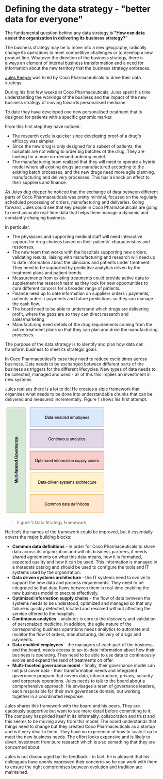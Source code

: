 <!-- SPDX-License-Identifier: Apache-2.0 -->
<!-- Copyright Contributors to the ODPi Data Governance project. -->
# Defining the data strategy - "better data for everyone"

The fundamental question behind any data strategy is **"How can data assist the organization in delivering its business strategy?"**

The business strategy may be to move into a new geography, radically change its operations to meet competitive challenges or to develop a new product line.
Whatever the direction of the business strategy, there is always an element of internal business transformation and a need for information about the new territory that the business strategy embraces.

[Jules Keeper](../../personas/jules-keeper.md) was hired by Coco Pharmaceuticals to drive their data strategy.

During his first few weeks at Coco Pharmaceuticals, Jules spent his time understanding the workings of the business and the impact of the new business strategy of moving towards personalised medicine.

To date they have developed one new personalised treatment that is designed for patients with a specific genomic marker.

From this first step they have noticed:
* The research cycle is quicker since developing proof of a drug's efficacy was simpler.
* Since the new drug is only designed for a subset of patients, the hospitals are not willing to order big batches of the drug.   They are looking for a more on-demand ordering model.
* The manufacturing team realized that they will need to operate a hybrid model where all existing drugs are manufactured according to the existing batch processes, and the new drugs need more agile planning, manufacturing and delivery processes.  This has a knock on effect to their suppliers and finance.

As Jules dug deeper he noticed that the exchange of data between different parts of Coco Pharmaceuticals was pretty minimal, focused on the regularly scheduled processing of orders, manufacturing and deliveries.  Going forward, Jules could see that key people in Coco Pharmaceuticals are going to need accurate real-time data that helps them manage a dynamic and constantly changing business.

In particular:
* The physicians and supporting medical staff will need interactive support for drug choices based on their patients' characteristics and responses.
* The new team that works with the hospitals supporting new orders, validating results, liaising with manufacturing and research will need up to date information about the clinicians and patients under treatment.   They need to be supported by predictive analytics driven by the treatment plans and patient trends.
* Measurements from existing treatments could provide active data to supplement the research team as they look for new opportunities to cure different cancers for a broader range of patients.
* Finance need up to date information on suppliers orders / payments, patients orders / payments and future predictions so they can manage the cash flow.
* The board need to be able to understand which drugs are delivering profit, where the gaps are so they can direct research and sales/marketing.
* Manufacturing need details of the drug requirements coming from the active treatment plans so that they can plan and drive the manufacturing processes.

The purpose of the data strategy is to identify and plan how data can transform business to meet its strategic goals.

In Coco Pharmaceutical's case they need to reduce cycle times across business.  Data needs to be exchanged between different parts of the business as triggers for the different lifecycles.   New types of data needs to be collected, managed and used - all of this this implies an investment in new systems.

Jules realizes there is a lot to do!  He creates a siple framework that organizes what needs to be done into understandable chunks that can be delivered and measured incrementally.  Figure 1 shows his first attempt.

![Figure 1](data-strategy-framework.png)
> Figure 1: Data Strategy Framework

He feels the names of the framework could be improved, but it essentially covers the major building blocks:

* **Common data definitions** - in order for Coco Pharmaceuticals to share data across its organization and with its
business partners, it needs shared agreements on what this data means, how it is formatted, expected quality and how it can be used.   This information is managed in a metadata catalog and should be used to configure the tools and IT systems used by the organization.
* **Data driven systems architecture** - the IT systems need to evolve to support the new data and process requirements.  They need to be integrated so that data flows between them in real-time enabling the new business model to execute effectively.
* **Optimized information supply chains** - the flow of data between the systems needs to be understood, optimized and managed so that any failure is quickly detected, located and resolved without affecting the service offered to the hospitals.
* **Continuous analytics** - analytics is core to the discovery and validation of personaized medicine.  In addition, the agile nature of the corresponding business operations needs analytics to automate and monitor the flow of orders, manufacturing, delivery of drugs and payments.
* **Data enabled employees** - the managers of each part of the business, and the board, needs access to up-to-date information about how their business is operating.  They need to be able to use data to continuously evolve and expand the rand of treatments on offer.
* **Multi-faceted governance model** - finally, their governance model can not just cover data - their transformation needs and integrated governance program that covers data, infrastructure, privacy, security and corporate operations.  Jules needs to talk to the board about a comprehensive approach.  He envisages a team of governance leaders, each responsible for their own governance domain, but working together in a coordinated response.

Jules shares this framework with the board and his peers.  They are cautiously supportive but want to see more detail before committing to it.  The company has prided itself in its informality, collaboration and trust and this seems to be moving away from this model.  The board understands that things need to change but they created Coco Pharmaceuticals as a startup and is it very dear to them.  They have no experience of how to scale it up to meet the new business needs.  The effort looks expensive and is likely to divert investment from pure research which is also something that they are concerned about.

Jules is not discouraged by the feedback - in fact, he is pleased that his colleagues have openly expressed their concerns so he can work with them to ensure the right compromises between evolution and tradition are maintained.


